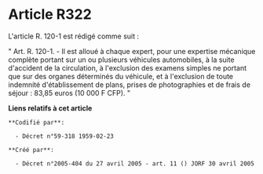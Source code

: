 # Article R322

L'article R. 120-1 est rédigé comme suit :

" Art. R. 120-1. - Il est alloué à chaque expert, pour une expertise mécanique complète portant sur un ou plusieurs véhicules
automobiles, à la suite d'accident de la circulation, à l'exclusion des examens simples ne portant que sur des organes
déterminés du véhicule, et à l'exclusion de toute indemnité d'établissement de plans, prises de photographies et de frais de
séjour : 83,85 euros (10 000 F CFP). "

**Liens relatifs à cet article**

	**Codifié par**:

	  - Décret n°59-318 1959-02-23

	**Créé par**:

	  - Décret n°2005-404 du 27 avril 2005 - art. 11 () JORF 30 avril 2005
